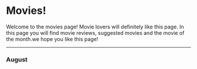 # Movies!

Welcome to the movies page! Movie lovers will definitely like this page. In this page you will find movie reviews, suggested movies and the movie of the month.we hope you like this page!
* * * 

### August
